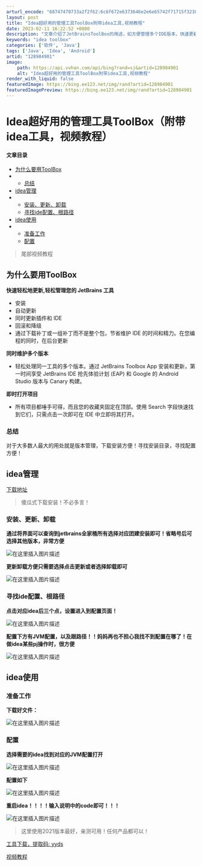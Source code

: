```yaml
---
arturl_encode: "68747470733a2f2f62:6c6f672e6373646e2e6e65742f71715f32383332353239312f:61727469636c652f64657461696c732f313238393834393031"
layout: post
title: "Idea超好用的管理工具ToolBox附带idea工具,视频教程"
date: 2023-02-11 16:22:52 +0800
description: "文章介绍了JetBrainsToolBox的用途，如方便管理多个IDE版本，快速更新和卸载，以及如何"
keywords: "idea toolbox"
categories: ['软件', 'Java']
tags: ['Java', 'Idea', 'Android']
artid: "128984901"
image:
    path: https://api.vvhan.com/api/bing?rand=sj&artid=128984901
    alt: "Idea超好用的管理工具ToolBox附带idea工具,视频教程"
render_with_liquid: false
featuredImage: https://bing.ee123.net/img/rand?artid=128984901
featuredImagePreview: https://bing.ee123.net/img/rand?artid=128984901
---
```


# Idea超好用的管理工具ToolBox（附带idea工具，视频教程）

#### 文章目录

* [为什么要用ToolBox](#ToolBox_2)
* + [总结](#_16)
* [idea管理](#idea_19)
* + [安装、更新、卸载](#_23)
  + [寻找ide配置、根路径](#ide_28)
* [idea使用](#idea_34)
* + [准备工作](#_35)
  + [配置](#_38)

> 尾部视频教程

## 为什么要用ToolBox

**快速轻松地更新,轻松管理您的 JetBrains 工具**

* 安装
* 自动更新
* 同时更新插件和 IDE
* 回滚和降级
* 通过下载补丁或一组补丁而不是整个包，节省维护 IDE 的时间和精力。在您编程的同时，在后台更新

**同时维护多个版本**

* 轻松处理同一工具的多个版本。通过 JetBrains Toolbox App 安装和更新，第一时间享受 JetBrains IDE 抢先体验计划 (EAP) 和 Google 的 Android Studio 版本与 Canary 构建。

**即时打开项目**

* 所有项目都唾手可得，而且您的收藏夹固定在顶部。使用 Search 字段快速找到它们，只需点击一次即可在 IDE 中立即将其打开。

### 总结

对于大多数人最大的用处就是版本管理，下载安装方便！寻找安装目录，寻找配置方便！

## idea管理

[下载地址](https://www.jetbrains.com/zh-cn/toolbox-app/)

> 傻瓜式下载安装！不必多言！

### 安装、更新、卸载

**通过将界面可以查询到jetbrains全家桶所有选择对应团建安装即可！省略号后可选择其他版本，非常方便**
  
![在这里插入图片描述](https://i-blog.csdnimg.cn/blog_migrate/11d530137025f2cb7f0eccfda8a510de.png)
  
**更新卸载方便只需要选择点击更新或者选择卸载即可**
  
![在这里插入图片描述](https://i-blog.csdnimg.cn/blog_migrate/293afd0fcb6cf5fc4126a41dca1ecc7d.png)

### 寻找ide配置、根路径

**点击对应idea后三个点，设置进入到配置页面！**
  
![在这里插入图片描述](https://i-blog.csdnimg.cn/blog_migrate/64c1917c20cbbfb91c0a91c81ecd722b.png)

**配置下方有JVM配置，以及跟路径！！妈妈再也不担心我找不到配置在哪了！在做idea某些pj操作时，很方便**
  
![在这里插入图片描述](https://i-blog.csdnimg.cn/blog_migrate/517a538609722b5bf9b376dd0977312a.png)

## idea使用

### 准备工作

**下载好文件：**
  
![在这里插入图片描述](https://i-blog.csdnimg.cn/blog_migrate/06479f6ea854d6883bc7ae035861e4b2.png)

### 配置

**选择需要的idea找到对应的JVM配置打开**
  
![在这里插入图片描述](https://i-blog.csdnimg.cn/blog_migrate/68ef42c41b420028e723b7cafe43ba00.png)

**配置如下**
  
![在这里插入图片描述](https://i-blog.csdnimg.cn/blog_migrate/41ff4bf401102f0a1bbe482f391cf042.png)

**重启idea！！！！输入说明中的code即可！！！**

![在这里插入图片描述](https://i-blog.csdnimg.cn/blog_migrate/890526f65746948f4b9a10995f8b40b8.png)

> 这里使用2021版本最好，亲测可用！任何产品都可以！

[工具下载，提取码: yyds](https://pan.baidu.com/s/1vUJpBJnmZUGHbIuD0yN6CQ?pwd=yyds)
  
[视频教程](https://www.zhihu.com/zvideo/1607779072037277698)